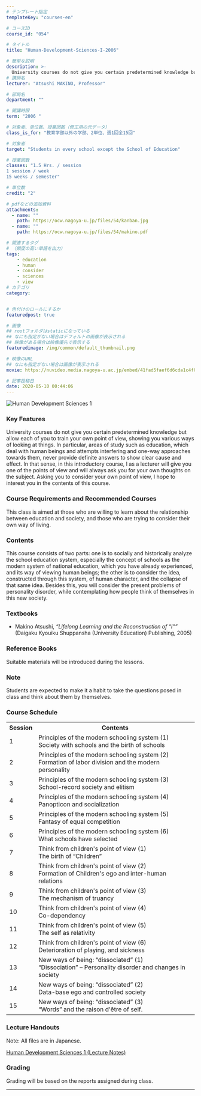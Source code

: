 ```yaml
---
# テンプレート指定
templateKey: "courses-en"

# コースID
course_id: "054"

# タイトル
title: "Human-Development-Sciences-I-2006"

# 簡単な説明
description: >-
  University courses do not give you certain predetermined knowledge but allow each of you to train your own point of view, showing you various ways of looking at things. In particular, areas of study such as education, which deal with human beings and attempts interfering and one-way approaches towards them, never provide definite answers to show clear cause and effect. In that sense, in this introductory course, I as a lecturer will give you one of the points of view and will always ask you for your own thoughts on the subject. Asking you to consider your own point of view, I hope to interest you in the contents of this course.
# 講師名
lecturer: "Atsushi MAKINO, Professor"

# 部局名
department: ""

# 開講時限
term: "2006	"

# 対象者、単位数、授業回数（修正用の元データ）
class_is_for: "教育学部以外の学部、2単位、週1回全15回"

# 対象者
target: "Students in every school except the School of Education"

# 授業回数
classes: "1.5 Hrs. / session
1 session / week
15 weeks / semester"

# 単位数
credit: "2"

# pdfなどの追加資料
attachments:
  - name: "" 
    path: https://ocw.nagoya-u.jp/files/54/kanban.jpg
  - name: "" 
    path: https://ocw.nagoya-u.jp/files/54/makino.pdf

# 関連するタグ
# （頻度の高い単語を出力）
tags:
    - education
    - human
    - consider
    - sciences
    - view    
# カテゴリ
category:


# 色付けのロールにするか
featuredpost: true

# 画像
## rootフォルダはstaticになっている
## なにも指定がない場合はデフォルトの画像が表示される
## 映像がある場合は映像優先で表示する
featuredimage: /img/common/default_thumbnail.png

# 映像のURL
## なにも指定がない場合は画像が表示される
movie: https://nuvideo.media.nagoya-u.ac.jp/embed/41fad5faef6d6cda1c4f0e3db9559e6b769c5cc2

# 記事投稿日
date: 2020-05-10 00:44:06
---
```


![Human Development Sciences 1](https://ocw.nagoya-u.jp/files/54/kanban.jpg)

### Key Features

University courses do not give you certain predetermined knowledge but allow each of you to train your own point of view, showing you various ways of looking at things. In particular, areas of study such as education, which deal with human beings and attempts interfering and one-way approaches towards them, never provide definite answers to show clear cause and effect. In that sense, in this introductory course, I as a lecturer will give you one of the points of view and will always ask you for your own thoughts on the subject. Asking you to consider your own point of view, I hope to interest you in the contents of this course.

### Course Requirements and Recommended Courses

This class is aimed at those who are willing to learn about the relationship between education and society, and those who are trying to consider their own way of living.

### Contents

This course consists of two parts: one is to socially and historically analyze the school education system, especially the concept of schools as the modern system of national education, which you have already experienced, and its way of viewing human beings; the other is to consider the idea, constructed through this system, of human character, and the collapse of that same idea. Besides this, you will consider the present problems of personality disorder, while contemplating how people think of themselves in this new society.

### Textbooks

- Makino Atsushi, <cite>&ldquo;Lifelong Learning and the Reconstruction of &ldquo;I&rdquo;&rdquo; </cite>(Daigaku Kyouiku Shuppansha (University Education) Publishing, 2005)

### Reference Books

Suitable materials will be introduced during the lessons.

### Note

Students are expected to make it a habit to take the questions posed in class and think about them by themselves.

<h3>Course Schedule</h3>
<table class="basic" width="455">
<tr>
  <th width="20" class="center">Session</th>
  <th width="435" class="center">Contents</th>
</tr>
<tr>
  <td width="20" class="center">1</td>
  <td width="435">Principles of the modern schooling system (1)<br>Society with schools and the birth of schools</td>
</tr>
<tr>
  <td width="20" class="center">2</td>
  <td width="435">Principles of the modern schooling system (2)<br>Formation of labor division and the modern personality</td>
</tr>
<tr>
  <td width="20" class="center">3</td>
  <td width="435">Principles of the modern schooling system (3)<br>School-record society and elitism</td>
</tr>
<tr>
  <td width="20" class="center">4</td>
  <td width="435">Principles of the modern schooling system (4)<br>Panopticon and socialization</td>
</tr>
<tr>
  <td width="20" class="center">5</td>
  <td width="435">Principles of the modern schooling system (5)<br>Fantasy of equal competition</td>
</tr>
<tr>
  <td width="20" class="center">6</td>
  <td width="435">Principles of the modern schooling system (6)<br>What schools have selected</td>
</tr>
<tr>
  <td width="20" class="center">7</td>
  <td width="435">Think from children's point of view (1)<br>The birth of &ldquo;Children&rdquo;</td>
</tr>
<tr>
  <td width="20" class="center">8</td>
  <td width="435">Think from children's point of view (2)<br>Formation of Children's ego and inter-human relations</td>
</tr>
<tr>
  <td width="20" class="center">9</td>
  <td width="435">Think from children's point of view (3)<br>The mechanism of truancy</td>
</tr>
<tr>
  <td width="20" class="center">10</td>
  <td width="435">Think from children's point of view (4)<br>Co-dependency</td>
</tr>
<tr>
  <td width="20" class="center">11</td>
  <td width="435">Think from children's point of view (5)<br>The self as relativity</td>
</tr>
<tr>
  <td width="20" class="center">12</td>
  <td width="435">Think from children's point of view (6)<br>Deterioration of playing, and sickness</td>
</tr>
<tr>
  <td width="20" class="center">13</td>
  <td width="435">New ways of being: &ldquo;dissociated&rdquo; (1)<br>&ldquo;Dissociation&rdquo; &#8211; Personality disorder and changes in society</td>
</tr>
<tr>
  <td width="20" class="center">14</td>
  <td width="435">New ways of being: &ldquo;dissociated&rdquo; (2)<br>Data-base ego and controlled society</td>
</tr>
<tr>
  <td width="20" class="center">15</td>
  <td width="435">New ways of being: &ldquo;dissociated&rdquo; (3)<br>&ldquo;Words&rdquo; and the raison d'&#234;tre of self.</td>
</tr>
</table>

### Lecture Handouts

Note: All files are in Japanese.

[Human Development Sciences 1 (Lecture Notes)](https://ocw.nagoya-u.jp/files/54/makino.pdf)

### Grading

Grading will be based on the reports assigned during class.

---

